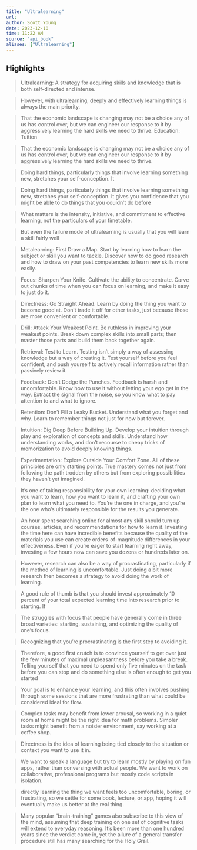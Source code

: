 ```yaml
---
title: "Ultralearning"
url: 
author: Scott Young
date: 2023-12-10
time: 11:22 AM
source: "api_book"
aliases: ["Ultralearning"]
---
```

## Highlights
> Ultralearning: A strategy for acquiring skills and knowledge that is both self-directed and intense.

> However, with ultralearning, deeply and effectively learning things is always the main priority.

> That the economic landscape is changing may not be a choice any of us has control over, but we can engineer our response to it by aggressively learning the hard skills we need to thrive.
> Education: Tuition

> That the economic landscape is changing may not be a choice any of us has control over, but we can engineer our response to it by aggressively learning the hard skills we need to thrive.

> Doing hard things, particularly things that involve learning something new, stretches your self-conception. It

> Doing hard things, particularly things that involve learning something new, stretches your self-conception. It gives you confidence that you might be able to do things that you couldn’t do before

> What matters is the intensity, initiative, and commitment to effective learning, not the particulars of your timetable.

> But even the failure mode of ultralearning is usually that you will learn a skill fairly well

> Metalearning: First Draw a Map. Start by learning how to learn the subject or skill you want to tackle. Discover how to do good research and how to draw on your past competencies to learn new skills more easily.

> Focus: Sharpen Your Knife. Cultivate the ability to concentrate. Carve out chunks of time when you can focus on learning, and make it easy to just do it.

> Directness: Go Straight Ahead. Learn by doing the thing you want to become good at. Don’t trade it off for other tasks, just because those are more convenient or comfortable.

> Drill: Attack Your Weakest Point. Be ruthless in improving your weakest points. Break down complex skills into small parts; then master those parts and build them back together again.

> Retrieval: Test to Learn. Testing isn’t simply a way of assessing knowledge but a way of creating it. Test yourself before you feel confident, and push yourself to actively recall information rather than passively review it.

> Feedback: Don’t Dodge the Punches. Feedback is harsh and uncomfortable. Know how to use it without letting your ego get in the way. Extract the signal from the noise, so you know what to pay attention to and what to ignore.

> Retention: Don’t Fill a Leaky Bucket. Understand what you forget and why. Learn to remember things not just for now but forever.

> Intuition: Dig Deep Before Building Up. Develop your intuition through play and exploration of concepts and skills. Understand how understanding works, and don’t recourse to cheap tricks of memorization to avoid deeply knowing things.

> Experimentation: Explore Outside Your Comfort Zone. All of these principles are only starting points. True mastery comes not just from following the path trodden by others but from exploring possibilities they haven’t yet imagined.

> It’s one of taking responsibility for your own learning: deciding what you want to learn, how you want to learn it, and crafting your own plan to learn what you need to. You’re the one in charge, and you’re the one who’s ultimately responsible for the results you generate.

> An hour spent searching online for almost any skill should turn up courses, articles, and recommendations for how to learn it. Investing the time here can have incredible benefits because the quality of the materials you use can create orders-of-magnitude differences in your effectiveness. Even if you’re eager to start learning right away, investing a few hours now can save you dozens or hundreds later on.

> However, research can also be a way of procrastinating, particularly if the method of learning is uncomfortable. Just doing a bit more research then becomes a strategy to avoid doing the work of learning.

> A good rule of thumb is that you should invest approximately 10 percent of your total expected learning time into research prior to starting. If

> The struggles with focus that people have generally come in three broad varieties: starting, sustaining, and optimizing the quality of one’s focus.

> Recognizing that you’re procrastinating is the first step to avoiding it.

> Therefore, a good first crutch is to convince yourself to get over just the few minutes of maximal unpleasantness before you take a break. Telling yourself that you need to spend only five minutes on the task before you can stop and do something else is often enough to get you started

> Your goal is to enhance your learning, and this often involves pushing through some sessions that are more frustrating than what could be considered ideal for flow.

> Complex tasks may benefit from lower arousal, so working in a quiet room at home might be the right idea for math problems. Simpler tasks might benefit from a noisier environment, say working at a coffee shop.

> Directness is the idea of learning being tied closely to the situation or context you want to use it in.

> We want to speak a language but try to learn mostly by playing on fun apps, rather than conversing with actual people. We want to work on collaborative, professional programs but mostly code scripts in isolation.

> directly learning the thing we want feels too uncomfortable, boring, or frustrating, so we settle for some book, lecture, or app, hoping it will eventually make us better at the real thing.

> Many popular “brain-training” games also subscribe to this view of the mind, assuming that deep training on one set of cognitive tasks will extend to everyday reasoning. It’s been more than one hundred years since the verdict came in, yet the allure of a general transfer procedure still has many searching for the Holy Grail.

